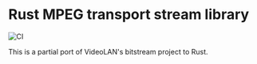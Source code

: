 # Rust MPEG transport stream library

![CI](https://github.com/igilham/rsts/workflows/CI/badge.svg)

This is a partial port of VideoLAN's bitstream project to Rust.
